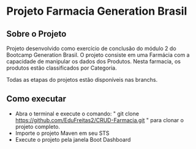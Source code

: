 # Projeto Farmacia Generation Brasil


## Sobre o Projeto
Projeto desenvolvido como exercício de conclusão do módulo 2 do Bootcamp Generation Brasil.
O projeto consiste em uma Farmácia com a capacidade de manipular os dados dos Produtos. Nesta farmacia, os produtos estão classificados por Categoria.

Todas as etapas do projetos estão disponíveis nas branchs.


## Como executar
- Abra o terminal e execute o comando: " git clone https://github.com/EduFreitas2/CRUD-Farmacia.git " para clonar o projeto completo.
- Importe o projeto Maven em seu STS
- Execute o projeto pela janela Boot Dashboard

